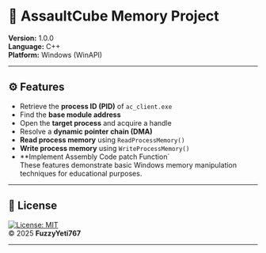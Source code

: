 # 🎯 AssaultCube Memory Project

**Version:** 1.0.0  
**Language:** C++  
**Platform:** Windows (WinAPI)

---

## ⚙️ Features

- Retrieve the **process ID (PID)** of `ac_client.exe`  
- Find the **base module address**  
- Open the **target process** and acquire a handle  
- Resolve a **dynamic pointer chain (DMA)**  
- **Read process memory** using `ReadProcessMemory()`  
- **Write process memory** using `WriteProcessMemory()`  
- **Implement Assembly Code patch Function`  
These features demonstrate basic Windows memory manipulation techniques for educational purposes.

---

## 🪪 License

[![License: MIT](https://img.shields.io/badge/License-MIT-blue.svg)](LICENSE)  
© 2025 **FuzzyYeti767**

---
